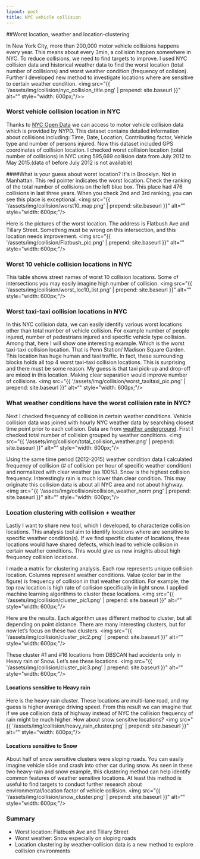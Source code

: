 ---layout: posttitle: NYC vehicle collision---##Worst location, weather and location-clusteringIn New York City, more than 200,000 motor vehicle collisions happens every year.This means about every 3min, a collision happen somewhere in NYC. To reduce collisions, we need to find targets to improve.I used NYC collision data and historical weather data to find the worst location (total number of collisions) and worst weather condition (frequency of collsion). Further I developed new method to investigate locations where are sensitive to certain weather condition.<img src="{{ '/assets/img/collision/nyc_collision_title.png' | prepend: site.baseurl }}" alt=“" style="width: 600px;"/>>### Worst vehicle collision location in NYCThanks to [NYC Open Data](https://data.cityofnewyork.us) we can access to motor vehicle collision data which is provided by NYPD.This dataset contains detailed information about collisions including: Time, Date, Location, Contributing factor, Vehicle type and number of persons injured. Now this dataset included GPS coordinates of collision location. I checked worst collision location (total number of collisions) in NYC using 595,669 collision data from July 2012 to May 2015.(data of before July 2012 is not available)####What is your guess about worst location?It's in Brooklyn. Not in Manhattan. This red pointer indicates the worst location. Check the ranking of the total number of collisions on the left blue box. This place had 476 collisions in last three years. When you check 2nd and 3rd ranking, you can see this place is exceptional.<img src="{{ '/assets/img/collision/worst10_map.png' | prepend: site.baseurl }}" alt=“" style="width: 600px;"/>Here is the pictures of the worst location. The address is Flatbush Ave and Tillary Street. Something must be wrong on this intersection, and this location needs improvement.<img src="{{ '/assets/img/collision/Flatbush_pic.png' | prepend: site.baseurl }}" alt=“" style="width: 600px;"/>### Worst 10 vehicle collision locations in NYCThis table shows street names of worst 10 collision locations. Some of intersections you may easily imagine high number of collision.<img src="{{ '/assets/img/collision/worst_loc10_list.png' | prepend: site.baseurl }}" alt=“" style="width: 600px;"/>### Worst taxi-taxi collision locations in NYCIn this NYC collision data, we can easily identify various worst locations other than total number of vehicle collision. For example number of people injured, number of pedestrians injured and specific vehicle type collision. Among that, here I will show one interesting example. Which is the worst taxi-taxi collision location. That is Penn Station/ Madison Square Garden. This location has huge human and taxi traffic. In fact, these surrounding blocks holds all top 4 worst taxi-taxi collision locations. This is surprising and there must be some reason. My guess is that taxi pick-up and drop-off are mixed in this location. Making clear separation would improve number of collisions.<img src="{{ '/assets/img/collision/worst_taxitaxi_pic.png' | prepend: site.baseurl }}" alt=“" style="width: 600px;"/>### What weather conditions have the worst collision rate in NYC?Next I checked frequency of collision in certain weather conditions. Vehicle collision data was joined with hourly NYC weather data by searching closest time point prior to each collision. Data are from [weather underground](www.wunderground.com). First I checked total number of collision grouped by weather conditions.<img src="{{ '/assets/img/collision/total_collision_weather.png' | prepend: site.baseurl }}" alt=“" style="width: 600px;"/>Using the same time period (2012-2015) weather condition data I calculated frequency of collision (# of collision per hour of specific weather condition) and normalized with clear weather (as 100%). Snow is the highest collision frequency. Interestingly rain is much lower than clear condition. This may originate this collision data is about all NYC area and not about highway.<img src="{{ '/assets/img/collision/collision_weather_norm.png' | prepend: site.baseurl }}" alt=“" style="width: 600px;"/>### Location clustering with collision + weatherLastly I want to share new tool, which I developed, to characterize collision locations. This analysis tool aim to identify locations where are sensitive to specific weather condition(s). If we find specific cluster of locations, these locations would have shared defects, which lead to vehicle collision in certain weather conditions. This would give us new insights about high frequency collision locations.I made a matrix for clustering analysis. Each row represents unique collision location. Columns represent weather conditions. Value (color bar in the figure) is frequency of collision in that weather condition. For example, the top row location is high rate of collision specifically in light snow. I applied machine learning algorithms to cluster these locations.<img src="{{ '/assets/img/collision/cluster_pic1.png' | prepend: site.baseurl }}" alt=“" style="width: 600px;"/>Here are the results. Each algorithm uses different method to cluster, but all depending on point distance. There are many interesting clusters, but for now let’s focus on these two clusters.<img src="{{ '/assets/img/collision/cluster_pic2.png' | prepend: site.baseurl }}" alt=“" style="width: 600px;"/>These cluster #1 and #16 locations from DBSCAN had accidents only in Heavy rain or Snow. Let’s see these locations.<img src="{{ '/assets/img/collision/cluster_pic3.png' | prepend: site.baseurl }}" alt=“" style="width: 600px;"/>#### Locations sensitive to Heavy rainHere is the heavy rain cluster. These locations are multi-lane road, and my guess is higher average driving speed. From this result we can imagine that if we use collision data of highway instead of NYC the collision frequency of rain might be much higher. How about snow sensitive locations?<img src="{{ '/assets/img/collision/heavy_rain_cluster.png' | prepend: site.baseurl }}" alt=“" style="width: 600px;"/>#### Locations sensitive to SnowAbout half of snow sensitive clusters were sloping roads. You can easily imagine vehicle slide and crash into other car during snow. As seen in these two heavy-rain and snow example, this clustering method can help identify common features of weather sensitive locations. At least this method is useful to find targets to conduct further research about environmental/location factor of vehicle collision.<img src="{{ '/assets/img/collision/snow_cluster.png' | prepend: site.baseurl }}" alt=“" style="width: 600px;"/>### Summary- Worst location: Flatbush Ave and Tillary Street- Worst weather: Snow especially on sloping roads- Location clustering by weather-collision data is a new method to explore collision environments